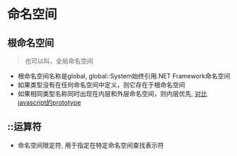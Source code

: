 # 命名空间

## 根命名空间

> 也可以叫，全局命名空间

- 根命名空间名称是global, global::System始终引用.NET Framework命名空间
- 如果类型没有在任何命名空间中定义，则它存在于根命名空间
- 如果相同类型名称同时出现在内层和外层命名空间，则内层优先, [对比javascript的prototype](javascript_原型.md)

## ::运算符

- 命名空间限定符, 用于指定在特定命名空间查找表示符
